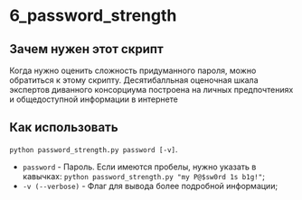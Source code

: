 # 6_password_strength
## Зачем нужен этот скрипт
Когда нужно оценить сложность придуманного пароля, можно обратиться к этому скрипту.
Десятибалльная оценочная шкала экспертов диванного консорциума построена на личных предпочтениях и общедоступной информации в интернете

## Как использовать 
`python password_strength.py password [-v]`.
- `password` - Пароль. Если имеются пробелы, нужно указать в кавычках: `python password_strength.py "my P@$sw0rd 1s b1g!"`;
- `-v (--verbose)` - Флаг для вывода более подробной информации;
